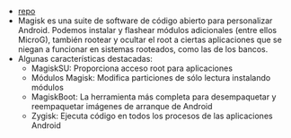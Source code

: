 - [repo](https://github.com/topjohnwu/Magisk)
- Magisk es una suite de software de código abierto para personalizar Android. Podemos instalar y flashear módulos adicionales (entre ellos MicroG), también rootear y ocultar el root a ciertas aplicaciones que se niegan a funcionar en sistemas rooteados, como las de los bancos.
- Algunas características destacadas:
	- MagiskSU: Proporciona acceso root para aplicaciones
	- Módulos Magisk: Modifica particiones de sólo lectura instalando módulos
	- MagiskBoot: La herramienta más completa para desempaquetar y reempaquetar imágenes de arranque de Android
	- Zygisk: Ejecuta código en todos los procesos de las aplicaciones Android